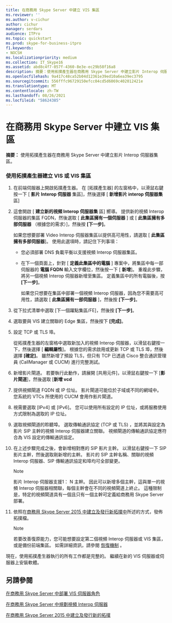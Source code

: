 ```yaml
---
title: 在商務用 Skype Server 中建立 VIS 集區
ms.reviewer: ''
ms.author: v-cichur
author: cichur
manager: serdars
audience: ITPro
ms.topic: quickstart
ms.prod: skype-for-business-itpro
f1.keywords:
- NOCSH
ms.localizationpriority: medium
ms.collection: IT_Skype16
ms.assetid: abd8c4f7-057f-4360-8e3e-ec29b58f16a8
description: 摘要：使用拓撲產生器在商務用 Skype Server 中建立影片 Interop 伺服器集區。
ms.openlocfilehash: 9a417c48ca52b04d12361e39ed10a6ea39ec3795
ms.sourcegitcommit: 556fffc96729150efcc04cd5d6069c402012421e
ms.translationtype: MT
ms.contentlocale: zh-TW
ms.lasthandoff: 08/26/2021
ms.locfileid: "58624385"
---
```

# <a name="create-a-vis-pool-in-skype-for-business-server"></a>在商務用 Skype Server 中建立 VIS 集區
 
**摘要：** 使用拓撲產生器在商務用 Skype Server 中建立影片 Interop 伺服器集區。
  
### <a name="create-a-vis-or-vis-pool-using-topology-builder"></a>使用拓撲產生器建立 VIS 或 VIS 集區

1. 在前端伺服器上開啟拓撲產生器。 在 [拓撲產生器] 的左窗格中，以滑鼠右鍵按一下 [ **影片 Interop 伺服器** 集區]，然後選擇 [ **新增影片 interop 伺服器集** 區] 
    
2. 這會開啟 [ **建立新的視頻 Interop 伺服器集** 區] 嚮導。 提供新的視頻 Interop 伺服器的集區 FQDN，然後選取 [ **此集區擁有一個伺服器** ] 或 [ **此集區擁有多部伺服器** （根據您的需求）]，然後按 **[下一步]**。
    
    如果您想要部署 Video Interop 伺服器集區以提供高可用性，請選取 [ **此集區擁有多部伺服器**]。 使用此選項時，請記住下列事項： 
    
    - 您必須部署 DNS 負載平衡以支援視頻 Interop 伺服器集區。 
    
   - 在下一個頁面上，針對 [ **定義此集區中的電腦** ] 專案中，將集區中每一部伺服器的 **電腦 FQDN** 輸入文字欄位，然後按一下 [ **新增**]。 重複此步驟，將另一個視頻 Interop 伺服器新增至集區。 定義集區中的所有電腦後，按 **[下一步]**。
    
     如果您只想要在集區中部署一個視頻 Interop 伺服器，因為您不需要高可用性，請選取 [ **此集區擁有一部伺服器** ]，然後按 **[下一步]**。
    
3. 從下拉式清單中選取 [下一個躍點集區/FE]，然後按 **[下一步]**。
    
4. 選取要與 VIS 建立關聯的 Edge 集區，然後按下 **[完成]**。
    
5. 設定 TCP 或 TLS 埠。
    
    從拓撲產生器的左窗格中選取新加入的視頻 Interop 伺服器，以滑鼠右鍵按一下，然後選擇 [ **編輯屬性**]。 根據您的需求啟用或更新 TCP 或 TLS 埠，然後選擇 **[確定]**。 雖然新增了預設 TLS，但只有 TCP 已透過 Cisco 整合通訊管理員 (CallManager 或 CUCM) 進行完整測試。
    
6. 新增影片閘道。 若要執行此動作，請展開 [共用元件]，以滑鼠右鍵按一下 [**影片閘道**]，然後選取 [**新增 vcd**
    
7. 提供視頻閘道 FQDN 或 IP 位址。 影片閘道可能位於子域或不同的網域中。 您系統的 VTCs 所使用的 CUCM 會用作影片閘道。
    
8. 視需要選取 [IPv4] 或 [IPv6]。 您可以使用所有設定的 IP 位址，或將服務使用方式限制為選取的 IP 位址。
    
9. 選取視頻閘道的聆聽埠。 選取傳輸通訊協定 (TCP 或 TLS) ，並將其與設定為影片 SIP 主幹的視頻 Interop 伺服器建立關聯。 視頻閘道的傳輸通訊協定應符合為 VIS 設定的傳輸通訊協定。
    
10. 在上述步驟完成之後，會新增相對應的 SIP 影片主幹。 以滑鼠右鍵按一下 SIP 影片主幹，然後選取剛新增的主幹。 影片的 SIP 主幹名稱、關聯的視頻 Interop 伺服器、SIP 傳輸通訊協定和埠均可全部變更。 
    
    > [!NOTE]
    >  影片 Interop 伺服器支援1： N 主幹。 因此可以新增多個主幹，這與單一的視頻 Interop 伺服器相關聯，每個主幹會在不同的視頻閘道上終止。 這種限制是，特定的視頻閘道具有一個且只有一個主幹可定義給商務用 Skype Server 部署。
  
11. 依照在[商務用 Skype Server 2015 中建立及發行新拓撲中](../../deploy/install/create-and-publish-new-topology.md)所述的方式，發佈拓撲檔。
    
    > [!NOTE]
    > 若要改善復原能力，您可能想要設定第二個視頻 Interop 伺服器或 VIS 集區，或是備份前端集區。 如需詳細資訊，請參閱 [恢復機制](../../plan-your-deployment/video-interop-server.md#resiliency) 。
  
現在，使用拓撲產生器執行的所有工作都是完整的。 繼續在新的 VIS 伺服器或伺服器上安裝軟體。
## <a name="see-also"></a>另請參閱

[在商務用 Skype Server 中部署 VIS 伺服器角色](deploy-the-vis-server-role.md)

[在商務用 Skype Server 中規劃視頻 Interop 伺服器](../../plan-your-deployment/video-interop-server.md)
  
[在商務用 Skype Server 2015 中建立及發行新的拓撲](../../deploy/install/create-and-publish-new-topology.md)

